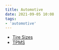 ```yaml
---
title: Automotive
date: 2021-09-05 10:08
tags:
- 'automotive'
---
```


* [Tire Sizes](20210602125521-tire-sizes)
* [TPMS](20211026123923-tpms.md)
